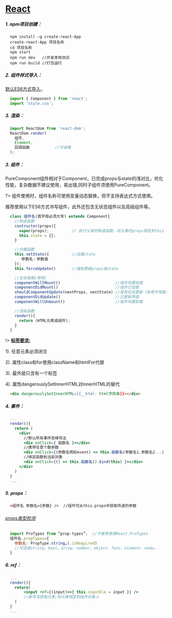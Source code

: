 # [React](https://reactjs.org/docs/hello-world.html)

##### 1. npm项目创建：

```
  npm install –g create-react-App
  create-react-App 项目名称
  cd 项目名称
  npm start
  npm run dev   //开发本地测试
  npm run build //打包运行
```

##### 2. 组件样式导入：

[默认ES6方式导入](/view/web/ES6.md?id=_14-模块)。

```javascript
  import { Component } from 'react';
  import 'style.css';
```

##### 3. 渲染：

```javascript
  import ReactDom from 'react-dom';
  ReactDom.render(
    组件,
    Element,
    回调函数           //可省略
  );
```

##### 3. 组件：

PureComponent组件相对于Component，已完成props与state的浅对比，优化性能，复杂数据不建议使用，易出错,同时子组件须使用PureComponent。

?> 组件使用时，组件名称可使用变量动态替换，但不支持表达式方式使用。

推荐使用以下ES6方式书写组件，此外还包含无状态组件以及高级组件等。

```javascript
  class 组件名(首字母必须大写) extends Component{
    //构造函数
    contructor(props){
      super(props);          // 执行父类的构造函数，将父类的props绑定到this
      this.state = {};
    }

    //内置函数
    this.setState({          //设置state
       参数名：参数值
    });
    this.forceUpdate()       //强制更新props或state

    //生命周期(常用)
    componentWillMount()                        //组件将要挂载
    componentDidMount()                         //组件已加载
    shouldComponentUpdate(nextProps, nextState) //是否应该更新（多用于性能优化）返回true时更新界面
    componentDidUpdate()                        //已更新界面
    componentWillUnmount()                      //组件将要卸载

    //渲染函数
    render(){
      return (HTML元素或组件);
    }
  }
```

!>  **[标签要求:](https://facebook.github.io/react/docs/dom-elements.html)**

1). 任意元素必须闭合

2). 属性class和for使用className和htmlFor代替

3). 最外层只含有一个标签

4). 属性dangerouslySetInnerHTML对innerHTML的替代

```html
  <div dangerouslySetInnerHTML={{__html: html字符串}}></div>
```

##### 4. 事件：


```jsx
  ...
  render(){
    return (
      <div>
        //默认所有事件驼峰写法
        <div onClick={ 函数名 }></div>
        //携带任意个数参数
        <div onClick={(参数名例如event) => this.函数名(参数名1,参数名2...) }></div>
        //绑定函数到当前对象
        <div onClick={() => this.函数名().bind(this) }></div>
      </div>
    )
  }
  ...
```

##### 5. props：

```html
  <组件名 参数名={参数} />  //组件可从this.props中获取传递的参数
```


###### [props类型检测](https://facebook.github.io/react/docs/typechecking-with-proptypes.html)

```javascript
  import ProTypes from “prop-types”;  //不推荐使用React.ProTypes
  组件名.propTypes={
    参数名: PropType.string…(.isRequired)
    //可选值string、bool、array、number、object、func、element、node…
  }
```


##### 6. ref：

```jsx
  ...
  render(){
    return(
        <input ref={(input)=>{ this.inputEle = input }} />
        //新写法获取元素;将元素绑定到组件对象上
    )
  }
  ...
```
